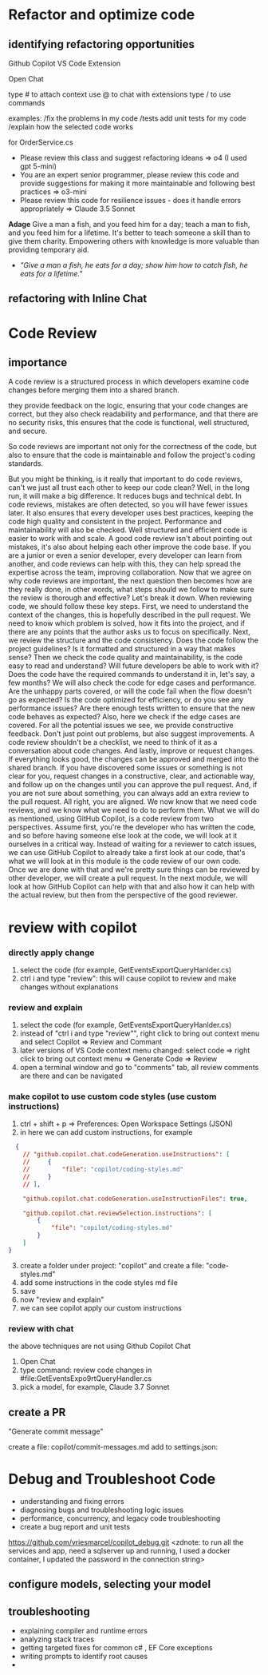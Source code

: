 
# Refactor and optimize code

## identifying refactoring opportunities

Github Copilot VS Code Extension



Open Chat

type # to attach context
use @ to chat with extensions
type / to use commands

examples:
/fix the problems in my code
/tests add unit tests for my code
/explain how the selected code works

for OrderService.cs
* Please review this class and suggest refactoring ideans => o4  (I used gpt 5-mini)
* You are an expert senior programmer, please review this code and provide suggestions for making it more maintainable and following best practices => o3-mini
* Please review this code for resilience issues - does it handle errors appropriately => Claude 3.5 Sonnet

**Adage**‌
Give a man a fish, and you feed him for a day; teach a man to fish, and you feed him for a lifetime.
It's better to teach someone a skill than to give them charity.
Empowering others with knowledge is more valuable than providing temporary aid.

- _"Give a man a fish, he eats for a day; show him how to catch fish, he eats for a lifetime."_

## refactoring with Inline Chat



# Code Review

## importance
A code review is a structured process in which developers examine code changes before merging them into a shared branch.

they provide feedback on the logic, ensuring that your code changes are correct, but they also check readability and performance, and that there are no security risks, this ensures that the code is functional, well structured, and secure. 

So code reviews are important not only for the correctness of the code, but also to ensure that the code is maintainable and follow the project's coding standards. 

But you might be thinking, is it really that important to do code reviews, can't we just all trust each other to keep our code clean? Well, in the long run, it will make a big difference. It reduces bugs and technical debt. In code reviews, mistakes are often detected, so you will have fewer issues later. It also ensures that every developer uses best practices, keeping the code high quality and consistent in the project. Performance and maintainability will also be checked. Well structured and efficient code is easier to work with and scale. A good code review isn't about pointing out mistakes, it's also about helping each other improve the code base. If you are a junior or even a senior developer, every developer can learn from another, and code reviews can help with this, they can help spread the expertise across the team, improving collaboration. Now that we agree on why code reviews are important, the next question then becomes how are they really done, in other words, what steps should we follow to make sure the review is thorough and effective? Let's break it down. When reviewing code, we should follow these key steps. First, we need to understand the context of the changes, this is hopefully described in the pull request. We need to know which problem is solved, how it fits into the project, and if there are any points that the author asks us to focus on specifically. Next, we review the structure and the code consistency. Does the code follow the project guidelines? Is it formatted and structured in a way that makes sense? Then we check the code quality and maintainability, is the code easy to read and understand? Will future developers be able to work with it? Does the code have the required commands to understand it in, let's say, a few months? We will also check the code for edge cases and performance. Are the unhappy parts covered, or will the code fail when the flow doesn't go as expected? Is the code optimized for efficiency, or do you see any performance issues? Are there enough tests written to ensure that the new code behaves as expected? Also, here we check if the edge cases are covered. For all the potential issues we see, we provide constructive feedback. Don't just point out problems, but also suggest improvements. A code review shouldn't be a checklist, we need to think of it as a conversation about code changes. And lastly, improve or request changes. If everything looks good, the changes can be approved and merged into the shared branch. If you have discovered some issues or something is not clear for you, request changes in a constructive, clear, and actionable way, and follow up on the changes until you can approve the pull request. And, if you are not sure about something, you can always add an extra review to the pull request. All right, you are aligned. We now know that we need code reviews, and we know what we need to do to perform them. What we will do as mentioned, using GitHub Copilot, is a code review from two perspectives. Assume first, you're the developer who has written the code, and so before having someone else look at the code, we will look at it ourselves in a critical way. Instead of waiting for a reviewer to catch issues, we can use GitHub Copilot to already take a first look at our code, that's what we will look at in this module is the code review of our own code. Once we are done with that and we're pretty sure things can be reviewed by other developer, we will create a pull request. In the next module, we will look at how GitHub Copilot can help with that and also how it can help with the actual review, but then from the perspective of the good reviewer.

# review with copilot

### directly apply change
1. select the code (for example, GetEventsExportQueryHanlder.cs)
2. ctrl i and type "review": this will cause copilot to review and make changes without explanations
### review and explain
1. select the code (for example, GetEventsExportQueryHanlder.cs)
2. instead of "ctrl i and type "review"", right click to bring out context menu and select Copilot => Review and Commant
3. later versions of VS Code context menu changed: select code => right click to bring out context menu => Generate Code => Review
4. open a terminal window and go to "comments" tab, all review comments are there and can be navigated

### make copilot to use custom code styles (use custom instructions)
1. ctrl + shift + p => Preferences: Open Workspace Settings (JSON)
2. in here we can add custom instructions, for example 
 ```json
   {
    // "github.copilot.chat.codeGeneration.useInstructions": [
    //     {
    //         "file": "copilot/coding-styles.md"
    //     }
    // ],

    "github.copilot.chat.codeGeneration.useInstructionFiles": true,

    "github.copilot.chat.reviewSelection.instructions": [
        {
            "file": "copilot/coding-styles.md"
        }
    ] 
}
   ```
   3. create a folder under project: "copilot" and create a file: "code-styles.md"
   4. add some instructions in the code styles md file
   5. save
   6. now "review and explain" 
   7. we can see copilot apply our custom instructions

### review with chat
the above techniques are not using Github Copilot Chat 
1. Open Chat
2. type command: review code changes in #file:GetEventsExpo9rtQueryHandler.cs
3. pick a model, for example, Claude 3.7 Sonnet



## create a PR

"Generate commit message"

create a file: copilot/commit-messages.md
add to settings.json:


# Debug and Troubleshoot Code
* understanding and fixing errors
* diagnosing bugs and troubleshooting logic issues
* performance, concurrency, and legacy code troubleshooting
* create a bug report and unit tests

https://github.com/vriesmarcel/copilot_debug.git
<zdnote: to run all the services and app, need a sqlserver up and running, I used a docker container, I updated the password in the connection string>

## configure models, selecting your model

## troubleshooting
* explaining compiler and runtime errors
* analyzing stack traces
* getting targeted fixes for common c# , EF Core exceptions
* writing prompts to identify root causes
* 